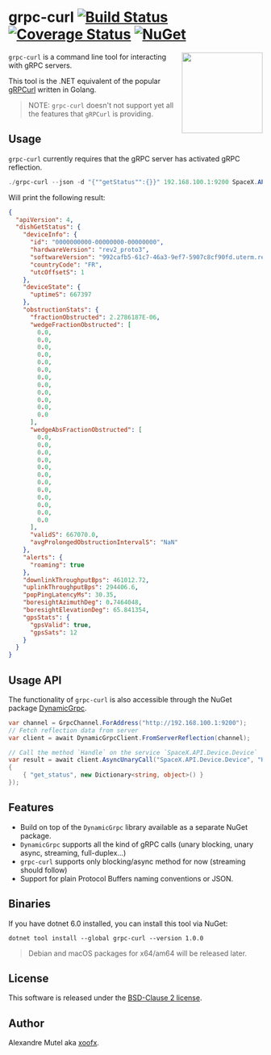 # grpc-curl [![Build Status](https://github.com/xoofx/grpc-curl/workflows/ci/badge.svg?branch=master)](https://github.com/xoofx/grpc-curl/actions) [![Coverage Status](https://coveralls.io/repos/github/xoofx/grpc-curl/badge.svg?branch=master)](https://coveralls.io/github/xoofx/grpc-curl?branch=master) [![NuGet](https://img.shields.io/nuget/v/grpc-curl.svg)](https://www.nuget.org/packages/grpc-curl/)

<img align="right" width="160px" height="160px" src="https://raw.githubusercontent.com/xoofx/grpc-curl/master/img/grpc-curl.png">

`grpc-curl` is a command line tool for interacting with gRPC servers. 

This tool is the .NET equivalent of the popular [gRPCurl](https://github.com/fullstorydev/grpcurl) written in Golang.

> NOTE: `grpc-curl` doesn't not support yet all the features that `gRPCurl` is providing.

## Usage

`grpc-curl` currently requires that the gRPC server has activated gRPC reflection.

```powershell
./grpc-curl --json -d "{""getStatus"":{}}" 192.168.100.1:9200 SpaceX.API.Device.Device/Handle
```
Will print the following result:

```json
{
  "apiVersion": 4,
  "dishGetStatus": {
    "deviceInfo": {
      "id": "0000000000-00000000-00000000",
      "hardwareVersion": "rev2_proto3",
      "softwareVersion": "992cafb5-61c7-46a3-9ef7-5907c8cf90fd.uterm.release",
      "countryCode": "FR",
      "utcOffsetS": 1
    },
    "deviceState": {
      "uptimeS": 667397
    },
    "obstructionStats": {
      "fractionObstructed": 2.2786187E-06,
      "wedgeFractionObstructed": [
        0.0,
        0.0,
        0.0,
        0.0,
        0.0,
        0.0,
        0.0,
        0.0,
        0.0,
        0.0,
        0.0,
        0.0
      ],
      "wedgeAbsFractionObstructed": [
        0.0,
        0.0,
        0.0,
        0.0,
        0.0,
        0.0,
        0.0,
        0.0,
        0.0,
        0.0,
        0.0,
        0.0
      ],
      "validS": 667070.0,
      "avgProlongedObstructionIntervalS": "NaN"
    },
    "alerts": {
      "roaming": true
    },
    "downlinkThroughputBps": 461012.72,
    "uplinkThroughputBps": 294406.6,
    "popPingLatencyMs": 30.35,
    "boresightAzimuthDeg": 0.7464048,
    "boresightElevationDeg": 65.841354,
    "gpsStats": {
      "gpsValid": true,
      "gpsSats": 12
    }
  }
}
```
## Usage API

The functionality of `grpc-curl` is also accessible through the NuGet package [DynamicGrpc](https://www.nuget.org/packages/DynamicGrpc/).

```c#
var channel = GrpcChannel.ForAddress("http://192.168.100.1:9200");
// Fetch reflection data from server
var client = await DynamicGrpcClient.FromServerReflection(channel);

// Call the method `Handle` on the service `SpaceX.API.Device.Device`
var result = await client.AsyncUnaryCall("SpaceX.API.Device.Device", "Handle", new Dictionary<string, object>()
{
    { "get_status", new Dictionary<string, object>() }
});
```

## Features

- Build on top of the `DynamicGrpc` library available as a separate NuGet package.
- `DynamicGrpc` supports all the kind of gRPC calls (unary blocking, unary async, streaming, full-duplex...)
- `grpc-curl` supports only blocking/async method for now (streaming should follow)
- Support for plain Protocol Buffers naming conventions or JSON.

## Binaries

If you have dotnet 6.0 installed, you can install this tool via NuGet:

```
dotnet tool install --global grpc-curl --version 1.0.0
```

> Debian and macOS packages for x64/am64 will be released later.

## License

This software is released under the [BSD-Clause 2 license](https://opensource.org/licenses/BSD-2-Clause). 

## Author

Alexandre Mutel aka [xoofx](http://xoofx.com).